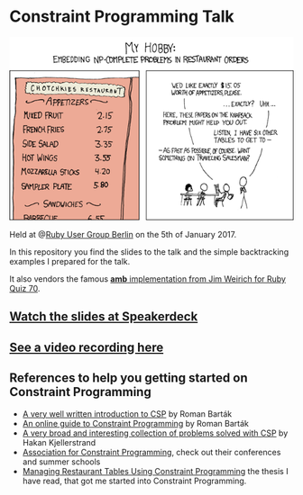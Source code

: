 # Constraint Programming Talk

![](https://github.com/Overbryd/constraint_programming_talk/raw/master/xkcd_np_complete.png)

Held at @[Ruby User Group Berlin](https://berlin.onruby.de/) on the 5th of January 2017.

In this repository you find the slides to the talk and the simple backtracking examples I prepared for the talk.

It also vendors the famous [**amb** implementation from Jim Weirich for Ruby Quiz 70](http://rubyquiz.com/quiz70.html).

## [Watch the slides at Speakerdeck](https://speakerdeck.com/overbryd/constraint-programming)

## [See a video recording here](https://youtu.be/TxMXCkOQc7o)

## References to help you getting started on Constraint Programming

* [A very well written introduction to CSP](http://www.math.unipd.it/~frossi/cp-school/CPschool05notes.pdf) by Roman Barták
* [An online guide to Constraint Programming](http://kti.mff.cuni.cz/~bartak/constraints/index.html) by Roman Barták
* [A very broad and interesting collection of problems solved with CSP](http://www.hakank.org/constraint_programming_blog/) by Hakan Kjellerstrand
* [Association for Constraint Programming](http://www.a4cp.org), check out their conferences and summer schools
* [Managing Restaurant Tables Using Constraint Programming](http://tidel.mie.utoronto.ca/pubs/Theses/vidotto.phd.pdf) the thesis I have read, that got me started into Constraint Programming.

